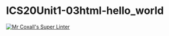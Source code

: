 # ICS20Unit1-03html-hello_world

[![Mr Coxall's Super Linter](https://github.com/Caleb-Campbell0/ICS20Unit1-03html-hello_world/workflows/Mr%20Coxall's%20Super%20Linter/badge.svg)](https://github.com/Caleb-Campbell0/ICS20Unit1-03html-hello_world/actions/)
